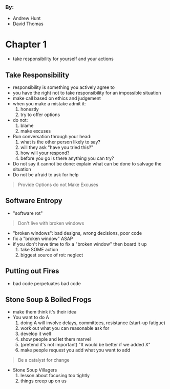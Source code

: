 ### By:
* Andrew Hunt
* David Thomas

# Chapter 1
* take responsibility for yourself and your actions

## Take Responsibility
* responsibility is something you actively agree to
* you have the right not to take responsibility for an impossible situation
* make call based on ethics and judgement
* when you make a mistake admit it:
  1. honestly
  2. try to offer options
* do not:
  1. blame
  2. make excuses
* Run conversation through your head:
  1. what is the other person likely to say?
  2. will they ask "have you tried this?"
  3. how will your respond?
  4. before you go is there anything you can try?
* Do not say it cannot be done: explain what can be done to salvage the situation
* Do not be afraid to ask for help
> Provide Options do not Make Excuses

## Software Entropy
* "software rot"
> Don't live with broken windows
* "broken windows": bad designs, wrong decisions, poor code
* fix a "broken window" ASAP
* if you don't have time to fix a "broken window" then board it up
  1. take SOME action
  2. biggest source of rot: neglect

## Putting out Fires
* bad code perpetuates bad code

## Stone Soup & Boiled Frogs
* make them think it's their idea
* You want to do A
  1. doing A will involve delays, committees, resistance (start-up fatigue)
  2. work out what you can reasonable ask for
  3. develop it well
  4. show people and let them marvel
  5. (pretend it's not important) "It would be better if we added X"
  6. make people request you add what you want to add
> Be a catalyst for change
* Stone Soup Villagers
  1. lesson about focusing too tightly
  2. things creep up on us
